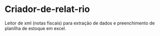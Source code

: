 # Criador-de-relat-rio
Leitor de xml (notas fiscais) para extração de dados e preenchimento de planilha de estoque em excel.
